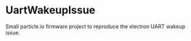 # UartWakeupIssue

Small particle.io firmware project to reproduce the electron UART wakeup issue. 

